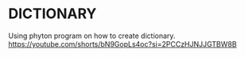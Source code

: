 # DICTIONARY
Using phyton program on how to create dictionary. 
https://youtube.com/shorts/bN9GopLs4oc?si=2PCCzHJNJJGTBW8B
